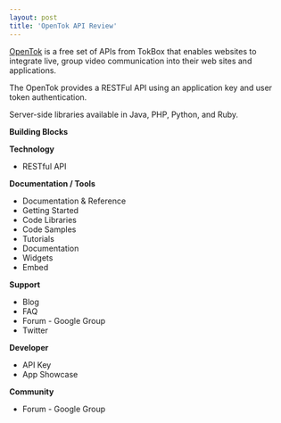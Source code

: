 ```yaml
---
layout: post
title: 'OpenTok API Review'
---
```

<a href="http://www.tokbox.com/opentok/" target="_blank"><img style="padding: 15px;" src="http://kinlane-productions.s3.amazonaws.com/open-tok.jpg" alt="" align="right" /></a><a href="http://www.tokbox.com/opentok/" target="_blank">OpenTok</a> is a free set of APIs from TokBox that enables websites to integrate live, group video communication into their web sites and applications.<p></p>
The OpenTok provides a RESTFul API using an application key and user token authentication.<p></p>
Server-side libraries available in Java, PHP, Python, and Ruby.<p></p>
<strong>Building Blocks</strong><p></p>
<strong>Technology</strong>
<ul class="mainlist">
	<li>RESTful API</li>
</ul>
<strong>Documentation / Tools</strong>
<ul class="mainlist">
	<li>Documentation &amp; Reference</li>
	<li>Getting Started</li>
	<li>Code Libraries</li>
	<li>Code Samples</li>
	<li>Tutorials</li>
	<li>Documentation</li>
	<li>Widgets</li>
	<li>Embed</li>
</ul>
<strong>Support</strong>
<ul class="mainlist">
	<li>Blog</li>
	<li>FAQ</li>
	<li>Forum - Google Group</li>
	<li>Twitter</li>
</ul>
<strong>Developer</strong>
<ul class="mainlist">
	<li>API Key</li>
	<li>App Showcase</li>
</ul>
<strong>Community</strong>
<ul class="mainlist">
	<li>Forum - Google Group</li>
</ul>
